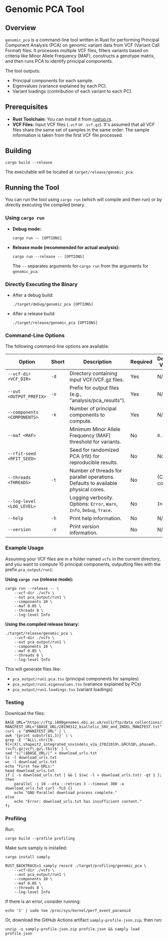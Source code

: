 # Genomic PCA Tool

## Overview

`genomic_pca` is a command-line tool written in Rust for performing Principal Component Analysis (PCA) on genomic variant data from VCF (Variant Call Format) files. It processes multiple VCF files, filters variants based on criteria like Minor Allele Frequency (MAF), constructs a genotype matrix, and then runs PCA to identify principal components.

The tool outputs:
* Principal components for each sample.
* Eigenvalues (variance explained by each PC).
* Variant loadings (contribution of each variant to each PC).

## Prerequisites

* **Rust Toolchain:** You can install it from [rustup.rs](https://rustup.rs/).
* **VCF Files:** Input VCF files (`.vcf` or `.vcf.gz`). It's assumed that all VCF files share the same set of samples in the same order. The sample information is taken from the first VCF file processed.

## Building

```
cargo build --release
```

The executable will be located at `target/release/genomic_pca`.

## Running the Tool

You can run the tool using `cargo run` (which will compile and then run) or by directly executing the compiled binary.

### Using `cargo run`

  * **Debug mode:**
    ```
    cargo run -- [OPTIONS]
    ```
  * **Release mode (recommended for actual analysis):**
    ```
    cargo run --release -- [OPTIONS]
    ```
    The `--` separates arguments for `cargo run` from the arguments for `genomic_pca`.

### Directly Executing the Binary

  * After a debug build:
    ```
    ./target/debug/genomic_pca [OPTIONS]
    ```
  * After a release build:
    ```
    ./target/release/genomic_pca [OPTIONS]
    ```

### Command-Line Options

The following command-line options are available:

| Option                         | Short | Description                                                                      | Required | Default Value |
|--------------------------------|-------|----------------------------------------------------------------------------------|----------|---------------|
| `--vcf-dir <VCF_DIR>`          | `-d`  | Directory containing input VCF/VCF.gz files.                                     | Yes      | N/A           |
| `--out <OUTPUT_PREFIX>`        | `-o`  | Prefix for output files (e.g., "analysis/pca\_results").                       | Yes      | N/A           |
| `--components <COMPONENTS>`    | `-k`  | Number of principal components to compute.                                       | Yes      | N/A           |
| `--maf <MAF>`                  |       | Minimum Minor Allele Frequency (MAF) threshold for variants.                     | No       | `0.01`        |
| `--rfit-seed <RFIT_SEED>`      |       | Seed for randomized PCA (rfit) for reproducible results.                         | No       | None          |
| `--threads <THREADS>`          | `-t`  | Number of threads for parallel operations. Defaults to available physical cores. | No       | (CPU count)   |
| `--log-level <LOG_LEVEL>`      |       | Logging verbosity. Options: `Error`, `Warn`, `Info`, `Debug`, `Trace`.           | No       | `Info`        |
| `--help`                       | `-h`  | Print help information.                                                          | No       | N/A           |
| `--version`                    | `-V`  | Print version information.                                                       | No       | N/A           |

### Example Usage

Assuming your VCF files are in a folder named `vcfs` in the current directory, and you want to compute 10 principal components, outputting files with the prefix `pca_output/run1`:

**Using `cargo run` (release mode):**

```
cargo run --release -- \
    --vcf-dir ./vcfs \
    --out pca_output/run1 \
    --components 10 \
    --maf 0.05 \
    --threads 8 \
    --log-level Info
```

**Using the compiled release binary:**

```
./target/release/genomic_pca \
    --vcf-dir ./vcfs \
    --out pca_output/run1 \
    --components 10 \
    --maf 0.05 \
    --threads 8 \
    --log-level Info
```

This will generate files like:

  * `pca_output/run1.pca.tsv` (principal components for samples)
  * `pca_output/run1.eigenvalues.tsv` (variance explained by PCs)
  * `pca_output/run1.loadings.tsv` (variant loadings)


### Testing

Download the files:
```
BASE_URL="https://ftp.1000genomes.ebi.ac.uk/vol1/ftp/data_collections/1000_genomes_project/release/20190312_biallelic_SNV_and_INDEL"
MANIFEST_URL="$BASE_URL/20190312_biallelic_SNV_and_INDEL_MANIFEST.txt"
curl -s "$MANIFEST_URL" | \
awk '{print substr($1,3)}' | \
grep -E '^ALL\.chr([0-9]+|X)\.shapeit2_integrated_snvindels_v2a_27022019\.GRCh38\.phased\.(vcf\.gz|vcf\.gz\.tbi)$' | \
sed "s|^|$BASE_URL/|" > download_urls.txt
ls -l download_urls.txt
wc -l download_urls.txt
echo "First few URLs:"
head download_urls.txt
if [ -s download_urls.txt ] && [ $(wc -l < download_urls.txt) -gt 1 ]; then
    parallel -j 10 --eta --retries 3 --timeout 300 -a download_urls.txt curl -fLO {}
    echo "GNU Parallel download process complete."
else
    echo "Error: download_urls.txt has insufficient content."
fi
```

### Profiling

Run:
```
cargo build --profile profiling
```

Make sure samply is installed:
```
cargo install samply
```

```
RUST_BACKTRACE=1 samply record ./target/profiling/genomic_pca \
    --vcf-dir ./vcfs \
    --out pca_output/run1 \
    --components 10 \
    --maf 0.05 \
    --threads 8 \
    --log-level Info
```

If there is an error, consider running:
```
echo '1' | sudo tee /proc/sys/kernel/perf_event_paranoid
```

Or, download the GitHub Actions artifact `samply-profile-json.zip`, then run:
```
unzip -o samply-profile-json.zip profile.json && samply load profile.json
```

